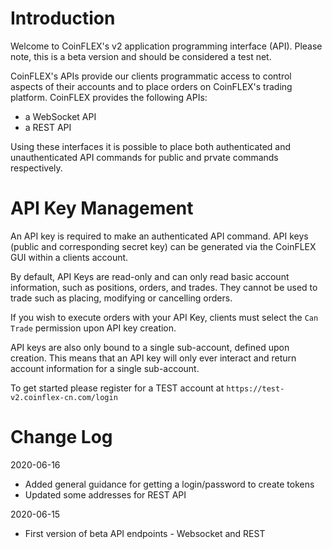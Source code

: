 # Introduction

Welcome to CoinFLEX's v2 application programming interface (API). Please note, this is a beta version and should be considered a test net.

CoinFLEX's APIs provide our clients programmatic access to control aspects of their accounts and to place orders on CoinFLEX's trading platform. CoinFLEX provides the following APIs:

* a WebSocket API
* a REST API

Using these interfaces it is possible to place both authenticated and unauthenticated API commands for public and prvate commands respectively.

# API Key Management

An API key is required to make an authenticated API command.  API keys (public and corresponding secret key) can be generated via the CoinFLEX GUI within a clients account. 

By default, API Keys are read-only and can only read basic account information, such as positions, orders, and trades. They cannot be used to trade such as placing, modifying or cancelling orders.

If you wish to execute orders with your API Key, clients must select the `Can Trade` permission upon API key creation.

API keys are also only bound to a single sub-account, defined upon creation. This means that an API key will only ever interact and return account information for a single sub-account.

To get started please register for a TEST account at `https://test-v2.coinflex-cn.com/login`


# Change Log

2020-06-16
- Added general guidance for getting a login/password to create tokens
- Updated some addresses for REST API

2020-06-15
- First version of beta API endpoints - Websocket and REST

